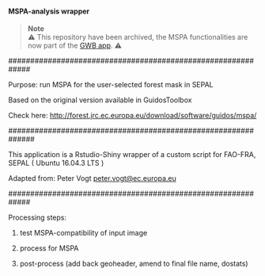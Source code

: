 #### MSPA-analysis wrapper

> **Note**  
> :warning: This repository have been archived, the MSPA functionalities are now part of the [GWB app](https://github.com/sepal-contrib/gwb). :warning:

#############################################################

Purpose:  run MSPA for the user-selected forest mask in SEPAL

Based on the original version available in GuidosToolbox

Check here: http://forest.jrc.ec.europa.eu/download/software/guidos/mspa/

############################################################## 

This application is a Rstudio-Shiny wrapper of a custom script for FAO-FRA, SEPAL ( Ubuntu 16.04.3 LTS )

Adapted from: Peter Vogt <peter.vogt@ec.europa.eu>


#############################################################

Processing steps:

 1) test MSPA-compatibility of input image
 
 2) process for MSPA
 
 3) post-process (add back geoheader, amend to final file name, dostats)
